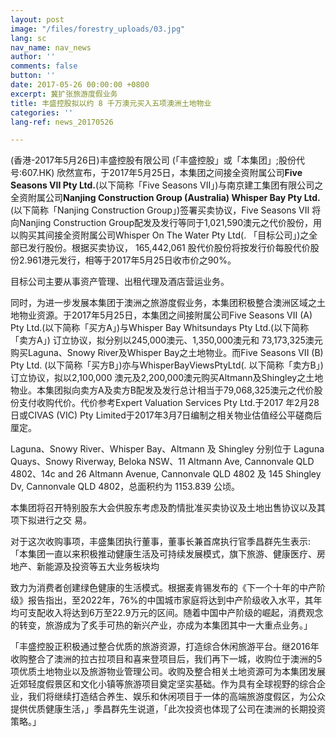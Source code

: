 ```yaml
---
layout: post
image: "/files/forestry_uploads/03.jpg"
lang: sc
nav_name: nav_news
author: ''
comments: false
button: ''
date: 2017-05-26 00:00:00 +0800
excerpt: 冀扩张旅游度假业务
title: 丰盛控股拟以约 8 千万澳元买入五项澳洲土地物业
categories: ''
lang-ref: news_20170526

---
```

(香港-2017年5月26日)丰盛控股有限公司 (「丰盛控股」或「本集团」;股份代号:607.HK) 欣然宣布，于2017年5月25日，本集团之间接全资附属公司**Five Seasons VII Pty Ltd.**(以下简称「Five Seasons VII」)与南京建工集团有限公司之全资附属公司**Nanjing Construction Group (Australia) Whisper Bay Pty Ltd.**(以下简称「Nanjing Construction Group」)签署买卖协议，Five Seasons VII 将向Nanjing Construction Group配发及发行等同于1,021,590澳元之代价股份，用以购买其间接全资附属公司Whisper On The Water Pty Ltd(. 「目标公司」)之全部已发行股份。根据买卖协议， 165,442,061 股代价股份将按发行价每股代价股份2.961港元发行，相等于2017年5月25日收市价之90%。

目标公司主要从事资产管理、出租代理及酒店营运业务。

同时，为进一步发展本集团于澳洲之旅游度假业务，本集团积极整合澳洲区域之土地物业资源。于2017年5月25日，本集团之间接附属公司Five Seasons VII (A) Pty Ltd.(以下简称「买方A」)与Whisper Bay Whitsundays Pty Ltd.(以下简称「卖方A」) 订立协议，拟分别以245,000澳元、1,350,000澳元和 73,173,325澳元购买Laguna、Snowy River及Whisper Bay之土地物业。而Five Seasons VII (B) Pty Ltd. (以下简称「买方B」)亦与WhisperBayViewsPtyLtd(. 以下简称「卖方B」)订立协议，拟以2,100,000 澳元及2,200,000澳元购买Altmann及Shingley之土地物业。本集团拟向卖方A及卖方B配发及发行总计相当于79,068,325澳元之代价股份支付收购代价。代价参考Expert Valuation Services Pty Ltd.于2017 年2月28日或CIVAS (VIC) Pty Limited于2017年3月7日编制之相关物业估值经公平磋商后厘定。

Laguna、Snowy River、Whisper Bay、Altmann 及 Shingley 分别位于 Laguna Quays、Snowy Riverway, Beloka NSW、11 Altmann Ave, Cannonvale QLD 4802、14c and 26 Altmann Avenue, Cannonvale QLD 4802 及 145 Shingley Dv, Cannonvale QLD 4802，总面积约为 1153.839 公顷。

本集团将召开特别股东大会供股东考虑及酌情批准买卖协议及土地出售协议以及其项下拟进行之交 易。

对于这次收购事项，丰盛集团执行董事，董事长兼首席执行官季昌群先生表示:「本集团一直以来积极推动健康生活及可持续发展模式，旗下旅游、健康医疗、房地产、新能源及投资等五大业务板块均

致力为消费者创建绿色健康的生活模式。根据麦肯锡发布的《下一个十年的中产阶级》报告指出，至2022年，76%的中国城市家庭将达到中产阶级收入水平，其年均可支配收入将达到6万至22.9万元的区间。随着中国中产阶级的崛起，消费观念的转变，旅游成为了炙手可热的新兴产业，亦成为本集团其中一大重点业务。」

「丰盛控股正积极通过整合优质的旅游资源，打造综合休闲旅游平台。继2016年收购整合了澳洲的拉古拉项目和喜来登项目后，我们再下一城，收购位于澳洲的5项优质土地物业以及旅游物业管理公司。收购及整合相关土地资源可为本集团发展近郊轻度假景区和文化小镇等旅游项目奠定坚实基础。作为具有全球视野的综合企业，我们将继续打造结合养生、娱乐和休闲项目于一体的高端旅游度假区，为公众提供优质健康生活，」季昌群先生说道，「此次投资也体现了公司在澳洲的长期投资策略。」
